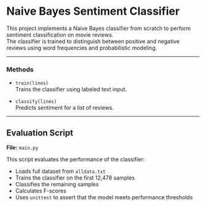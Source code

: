
# Naive Bayes Sentiment Classifier

This project implements a Naive Bayes classifier from scratch to perform sentiment classification on movie reviews.  
The classifier is trained to distinguish between positive and negative reviews using word frequencies and probabilistic modeling.

---

### Methods

- `train(lines)`  
  Trains the classifier using labeled text input.

- `classify(lines)`  
  Predicts sentiment for a list of reviews.

---

## Evaluation Script

**File:** `main.py`

This script evaluates the performance of the classifier:

- Loads full dataset from `alldata.txt`  
- Trains the classifier on the first 12,478 samples  
- Classifies the remaining samples  
- Calculates F-scores  
- Uses `unittest` to assert that the model meets performance thresholds

